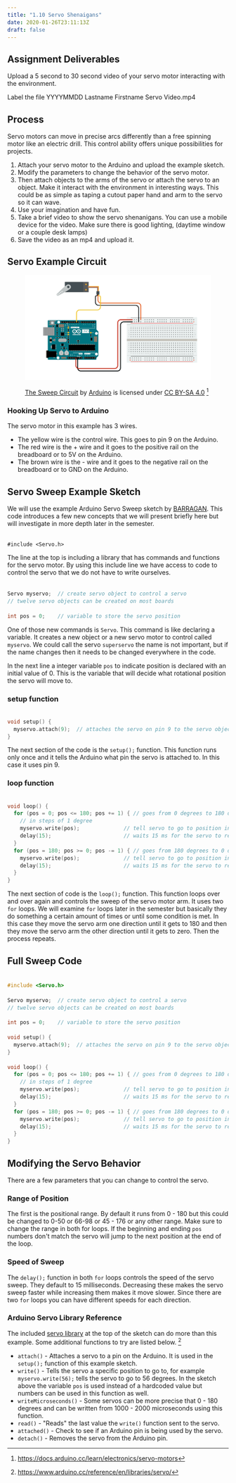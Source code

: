 ```yaml
---
title: "1.10 Servo Shenaigans"
date: 2020-01-26T23:11:13Z
draft: false
---
```


## Assignment Deliverables

Upload a 5 second to 30 second video of your servo motor interacting with the environment.

Label the file YYYYMMDD Lastname Firstname Servo Video.mp4

## Process

Servo motors can move in precise arcs differently than a free spinning motor like an electric drill. This control ability offers unique possibilities for projects.

1. Attach your servo motor to the Arduino and upload the example sketch.
2. Modify the parameters to change the behavior of the servo motor.
3. Then attach objects to the arms of the servo or attach the servo to an object. Make it interact with the environment in interesting ways. This could be as simple as taping a cutout paper hand and arm to the servo so it can wave.
4. Use your imagination and have fun.
5. Take a brief video to show the servo shenanigans. You can use a mobile device for the video. Make sure there is good lighting, (daytime window or a couple desk lamps)
6. Save the video as an mp4 and upload it.

## Servo Example Circuit

<figure>

[![Servo Motor Wiring](servo-sweep-circuit.png)](servo-sweep-circuit.png)

<figcaption>

[The Sweep Circuit](https://docs.arduino.cc/learn/electronics/servo-motors) by [Arduino](https://www.arduino.cc/) is licensed under [CC BY-SA 4.0](https://creativecommons.org/licenses/by-sa/4.0/) [^1]

</figcaption>
</figure>

### Hooking Up Servo to Arduino

The servo motor in this example has 3 wires.

- The yellow wire is the control wire. This goes to pin 9 on the Arduino.
- The red wire is the + wire and it goes to the positive rail on the breadboard or to 5V on the Arduino.
- The brown wire is the - wire and it goes to the negative rail on the breadboard or to GND on the Arduino.

## Servo Sweep Example Sketch

We will use the example Arduino Servo Sweep sketch by [BARRAGAN](http://barraganstudio.com). This code introduces a few new concepts that we will present briefly here but will investigate in more depth later in the semester.

```

#include <Servo.h>
```

The line at the top is including a library that has commands and functions for the servo motor. By using this include line we have access to code to control the servo that we do not have to write ourselves.

```C

Servo myservo;  // create servo object to control a servo
// twelve servo objects can be created on most boards

int pos = 0;    // variable to store the servo position
```

One of those new commands is `Servo`. This command is like declaring a variable. It creates a new object or a new servo motor to control called `myservo`. We could call the servo `superservo` the name is not important, but if the name changes then it needs to be changed everywhere in the code.

In the next line a integer variable `pos` to indicate position is declared with an initial value of 0. This is the variable that will decide what rotational position the servo will move to.

### setup function

```C

void setup() {
  myservo.attach(9);  // attaches the servo on pin 9 to the servo object
}
```

The next section of the code is the `setup();` function. This function runs only once and it tells the Arduino what pin the servo is attached to. In this case it uses pin 9.

### loop function

```C

void loop() {
  for (pos = 0; pos <= 180; pos += 1) { // goes from 0 degrees to 180 degrees
    // in steps of 1 degree
    myservo.write(pos);              // tell servo to go to position in variable 'pos'
    delay(15);                       // waits 15 ms for the servo to reach the position
  }
  for (pos = 180; pos >= 0; pos -= 1) { // goes from 180 degrees to 0 degrees
    myservo.write(pos);              // tell servo to go to position in variable 'pos'
    delay(15);                       // waits 15 ms for the servo to reach the position
  }
}
```

The next section of code is the `loop();` function. This function loops over and over again and controls the sweep of the servo motor arm. It uses two `for` loops. We will examine `for` loops later in the semester but basically they do something a certain amount of times or until some condition is met. In this case they move the servo arm one direction until it gets to 180 and then they move the servo arm the other direction until it gets to zero. Then the process repeats.

## Full Sweep Code

```C

#include <Servo.h>

Servo myservo;  // create servo object to control a servo
// twelve servo objects can be created on most boards

int pos = 0;    // variable to store the servo position

void setup() {
  myservo.attach(9);  // attaches the servo on pin 9 to the servo object
}

void loop() {
  for (pos = 0; pos <= 180; pos += 1) { // goes from 0 degrees to 180 degrees
    // in steps of 1 degree
    myservo.write(pos);              // tell servo to go to position in variable 'pos'
    delay(15);                       // waits 15 ms for the servo to reach the position
  }
  for (pos = 180; pos >= 0; pos -= 1) { // goes from 180 degrees to 0 degrees
    myservo.write(pos);              // tell servo to go to position in variable 'pos'
    delay(15);                       // waits 15 ms for the servo to reach the position
  }
}

```

## Modifying the Servo Behavior

There are a few parameters that you can change to control the servo.

### Range of Position

The first is the positional range. By default it runs from 0 - 180 but this could be changed to 0-50 or 66-98 or 45 - 176 or any other range. Make sure to change the range in both for loops. If the beginning and ending `pos` numbers don't match the servo will jump to the next position at the end of the loop.

### Speed of Sweep

The `delay();` function in both `for` loops controls the speed of the servo sweep. They default to 15 milliseconds. Decreasing these makes the servo sweep faster while increasing them makes it move slower. Since there are two `for` loops you can have different speeds for each direction.

### Arduino Servo Library Reference

The included [servo library](https://www.arduino.cc/reference/en/libraries/servo/) at the top of the sketch can do more than this example. Some additional functions to try are listed below. [^2]

- `attach()` - Attaches a servo to a pin on the Arduino. It is used in the `setup();` function of this example sketch.
- `write()` - Tells the servo a specific position to go to, for example `myservo.write(56);` tells the servo to go to 56 degrees. In the sketch above the variable `pos` is used instead of a hardcoded value but numbers can be used in this function as well.
- `writeMicroseconds()` - Some servos can be more precise that 0 - 180 degrees and can be written from 1000 - 2000 microseconds using this function.
- `read()` - "Reads" the last value the `write()` function sent to the servo.
- `attached()` - Check to see if an Arduino pin is being used by the servo.
- `detach()` - Removes the servo from the Arduino pin.

[^1]: https://docs.arduino.cc/learn/electronics/servo-motors
[^2]: https://www.arduino.cc/reference/en/libraries/servo/
